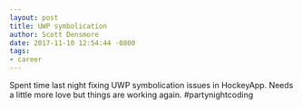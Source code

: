 ```yaml
---
layout: post
title: UWP symbolication
author: Scott Densmore
date: 2017-11-10 12:54:44 -0800
tags:
- career
---
```


Spent time last night fixing UWP symbolication issues in HockeyApp. Needs a little more love but things are working again. #partynightcoding
